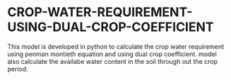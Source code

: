 # CROP-WATER-REQUIREMENT-USING-DUAL-CROP-COEFFICIENT
This model is developed in python to calculate the crop water requirement using penman montieth equation and using dual crop coefficient. model also calculate the availabe water content in the soil through out the crop period.
